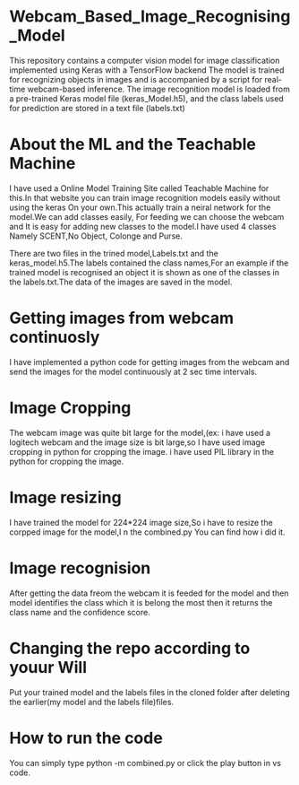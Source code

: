 # Webcam_Based_Image_Recognising_Model
This repository contains a computer vision model for image classification implemented using Keras with a TensorFlow backend
The model is trained for recognizing objects in images and is accompanied by a script for real-time webcam-based inference. The image recognition model is loaded from a pre-trained Keras model file (keras_Model.h5), and the class labels used for prediction are stored in a text file (labels.txt)

# About the ML and the Teachable Machine
I have used a Online Model Training Site called Teachable Machine for this.In that website you can train image recognition models easily without using the keras On your own.This actually train a neiral network for the model.We can add classes easily, For feeding we can choose the webcam and It is easy for adding new classes to the model.I have used 4 classes Namely SCENT,No Object, Colonge and Purse.

There are two files in the trined model,Labels.txt and the keras_model.h5.The labels contained the class names,For an example if the trained model is recognised an object it is shown as one of the classes in the labels.txt.The data of the images are saved in the model.

# Getting images from webcam continuosly
I have implemented a python code for getting images from the webcam and send the images for the model continuously at 2 sec time intervals.

# Image Cropping
The webcam image was quite bit large for the model,(ex: i have used a logitech webcam and the image size is bit large,so I have used image cropping in python for cropping the image.
i have used PIL library in the python for cropping the image.

# Image resizing
I have trained the model for 224*224 image size,So i have to resize the corpped image for the model,I n the combined.py You can find how i did it.

# Image recognision
After getting the data freom the webcam it is feeded for the model and then model identifies the class which it is belong the most then it returns the class name and the confidence score.

# Changing the repo according to youur Will
Put your trained model and the labels files in the cloned folder after deleting the earlier(my model and the labels file)files.

# How to run the code
You can simply type python -m combined.py or click the play button in vs code.
